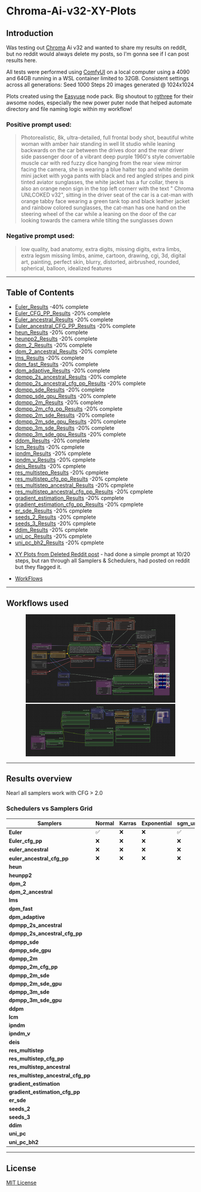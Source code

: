 <!--- use these arrows for adding comments or commenting out stuff --->
 # **Chroma-Ai-v32-XY-Plots**  

## Introduction
Was testing out [Chroma](https://huggingface.co/lodestones/Chroma) Ai v32 and wanted to share my results on reddit, but no reddit would always delete my posts, so I'm gonna see if I can post results here.

All tests were performed using [ComfyUI](https://github.com/Comfy-Org) on a local computer using a 4090 and 64GB running in a WSL container limited to 32GB. Consistent settings across all generations: Seed 1000 Steps 20 images generated @ 1024x1024

Plots created using the [Easyuse](https://github.com/yolain/ComfyUI-Easy-Use) node pack.
Big shoutout to [rgthree](https://github.com/rgthree/rgthree-comfy) for their awsome nodes, especially the new power puter node that helped automate directory and file naming logic within my workflow!

### Positive prompt used:
> Photorealistic, 8k, ultra-detailed, full frontal body shot, beautiful white woman with amber hair standing in well
> lit studio while leaning backwards on the car between the drives door and the rear driver side passenger door of a
> vibrant deep purple 1960's style convertable muscle car with red fuzzy dice hanging from the rear view mirror
> facing the camera, she is wearing a blue halter top and white denim mini jacket with yoga pants with black and red
> angled stripes and pink tinted aviator sunglasses, the white jacket has a fur collar, there is also an orange neon
> sign in the top left cornerr with the text " Chroma UNLCOKED v32", sitting in the driver seat of the car is a cat-man
> with orange tabby face wearing a green tank top and black leather jacket and rainbow colored sunglasses, the cat-man
> has one hand on the steering wheel of the car while a leaning on the door of the car looking towards the camera
> while tilting the sunglasses down

### Negative prompt used:
> low quality, bad anatomy, extra digits, missing digits, extra limbs, extra legsm missing limbs, anime, cartoon, drawing, cgi, 3d, digital art, painting, perfect skin, blurry, distorted, airbrushed, rounded, spherical, balloon, idealized features
---

## Table of Contents
- [Euler_Results](./Euler_Results/)                                                   -40% complete
- [Euler_CFG_PP_Results](./Euler_CFG_PP_Results/)                                     -20% complete
- [Euler_ancestral_Results](./Euler_ancestral_Results/)                               -20% complete
- [Euler_ancestral_CFG_PP_Results](./Euler_ancestral_CFG_PP_Results/)                 -20% complete
- [heun_Results](./heun_Results/)                                                     -20% complete
- [heunpp2_Results](./heunpp2_Results/)                                               -20% complete
- [dpm_2_Results](./dpm_2_Results)                                                    -20% complete
- [dpm_2_ancestral_Results](./dpm_2_ancestral_Results)                                -20% complete
- [lms_Results](./lms_Results)                                                        -20% complete
- [dpm_fast_Results](./dpm_fast_Results)                                              -20% complete
- [dpm_adaptive_Results](./dpm_adaptive_Results)                                      -20% complete
- [dpmpp_2s_ancestral_Results](./dpmpp_2s_ancestral_Results)                          -20% complete
- [dpmpp_2s_ancestral_cfg_pp_Results](./dpmpp_2s_ancestral_cfg_pp_Results)            -20% complete
- [dpmpp_sde_Results](./dpmpp_sde_Results)                                            -20% complete
- [dpmpp_sde_gpu_Results](./dpmpp_sde_gpu_Results)                                    -20% complete
- [dpmpp_2m_Results](./dpmpp_2m_Results)                                              -20% complete
- [dpmpp_2m_cfg_pp_Results](./dpmpp_2m_cfg_pp_Results)                                -20% complete
- [dpmpp_2m_sde_Results](./dpmpp_2m_sde_Results)                                      -20% complete
- [dpmpp_2m_sde_gpu_Results](./dpmpp_2m_sde_gpu_Results)                              -20% complete
- [dpmpp_3m_sde_Results](./dpmpp_3m_sde_Results/)                                     -20% complete
- [dpmpp_3m_sde_gpu_Results](./dpmpp_3m_sde_gpu_Results/)                             -20% complete
- [ddpm_Results](./ddpm_Results/)                                                     -20% complete
- [lcm_Results](./lcm_Results/)                                                       -20% cpmplete
- [ipndm_Results](./ipndm_Results/)                                                   -20% cpmplete
- [ipndm_v_Results](./ipndm_v_Results/)                                               -20% cpmplete
- [deis_Results](./deis_Results/)                                                     -20% cpmplete
- [res_multistep_Results](./res_multistep_Results/)                                   -20% cpmplete
- [res_multistep_cfg_pp_Results](./res_multistep_cfg_pp_Results/)                     -20% cpmplete
- [res_multistep_ancestral_Results](./res_multistep_ancestral_Results/)               -20% cpmplete
- [res_multistep_ancestral_cfg_pp_Results](./res_multistep_ancestral_cfg_pp_Results/) -20% cpmplete
- [gradient_estimation_Results](./gradient_estimation_Results/)                       -20% cpmplete
- [gradient_estimation_cfg_pp_Results](./gradient_estimation_cfg_pp_Results/)         -20% cpmplete
- [er_sde_Results](./er_sde_Results/)                                                 -20% cpmplete
- [seeds_2_Results](./seeds_2_Results/)                                               -20% cpmplete
- [seeds_3_Results](./seeds_3_Results/)                                               -20% cpmplete
- [ddim_Results](./ddim_Results/)                                                     -20% cpmplete
- [uni_pc_Results](./uni_pc_Results/)                                                 -20% cpmplete
- [uni_pc_bh2_Results](./uni_pc_bh2_Results/)                                         -20% cpmplete
<!-- next sampler -->

- [XY Plots from Deleted Reddit post](./Deleted_reddit_post/) - had done a simple prompt at 10/20 steps, but ran through all Samplers & Schedulers, had posted on reddit but they flagged it.

- [WorkFlows](./workflows/)
---

## Workflows used
<p align="center">
  <img src="https://github.com/Psylenceo/Chroma-Ai-v32-XY-Plots/blob/main/workflows/XY Plot.png" width="400">
  <img src="https://github.com/Psylenceo/Chroma-Ai-v32-XY-Plots/blob/main/workflows/resizer.png" width="400">
</p>

---


<!--|   | A  | B  | C  |
|---|----|----|----|
| 1 | ✅ | ❌ | ✅ |
| 2 | ❌ | ✅ | ✅ |
| 3 | ✅ | ✅ | ❌ |
-->

## Results overview
Nearl all samplers work with CFG > 2.0

### Schedulers vs Samplers Grid

| Samplers | Normal | Karras | Exponential | sgm_uniform | simple | ddim_uniform | beta | linear_quadratic | kl_optimal |
|----------|--------|--------|-------------|-------------|--------|--------------|------|------------------|------------|
| **Euler** | ✅ | ❌ | ❌ | ✅ | ✅ | ✅ | ✅ | ✅ | |
| **Euler_cfg_pp** | ❌ | ❌ | ❌ | ❌ | ❌ | ❌ | ❌ | ❌ | |
| **euler_ancestral** | ❌ | ❌ | ❌ | ❌ | ❌ | ❌ | ❌ | ❌ | |
| **euler_ancestral_cfg_pp** | ❌ | ❌ | ❌ | ❌ | ❌ | ❌ | ❌ | ❌ | |
| **heun** | | | | | | | | | |
| **heunpp2** | | | | | | | | | |
| **dpm_2** | | | | | | | | | |
| **dpm_2_ancestral** | | | | | | | | | |
| **lms** | | | | | | | | | |
| **dpm_fast** | | | | | | | | | |
| **dpm_adaptive** | | | | | | | | | |
| **dpmpp_2s_ancestral** | | | | | | | | | |
| **dpmpp_2s_ancestral_cfg_pp** | | | | | | | | | |
| **dpmpp_sde** | | | | | | | | | |
| **dpmpp_sde_gpu** | | | | | | | | | |
| **dpmpp_2m** | | | | | | | | | |
| **dpmpp_2m_cfg_pp** | | | | | | | | | |
| **dpmpp_2m_sde** | | | | | | | | | |
| **dpmpp_2m_sde_gpu** | | | | | | | | | |
| **dpmpp_3m_sde** | | | | | | | | | |
| **dpmpp_3m_sde_gpu** | | | | | | | | | |
| **ddpm** | | | | | | | | | |
| **lcm** | | | | | | | | | |
| **ipndm** | | | | | | | | | |
| **ipndm_v** | | | | | | | | | |
| **deis** | | | | | | | | | |
| **res_multistep** | | | | | | | | | |
| **res_multistep_cfg_pp** | | | | | | | | | |
| **res_multistep_ancestral** | | | | | | | | | |
| **res_multistep_ancestral_cfg_pp** | | | | | | | | | |
| **gradient_estimation** | | | | | | | | | |
| **gradient_estimation_cfg_pp** | | | | | | | | | |
| **er_sde** | | | | | | | | | |
| **seeds_2** | | | | | | | | | |
| **seeds_3** | | | | | | | | | |
| **ddim** | | | | | | | | | |
| **uni_pc** | | | | | | | | | |
| **uni_pc_bh2** | | | | | | | | | |

<!--<div style="display: grid; grid-template-columns: repeat(3, 1fr); gap: 10px;">
  <div style="background: lightgray; padding: 10px;">Item 1</div>
  <div style="background: lightgray; padding: 10px;">Item 2</div>
  <div style="background: lightgray; padding: 10px;">Item 3</div>
</div> -->
---

## License
[MIT License](./LICENSE)
